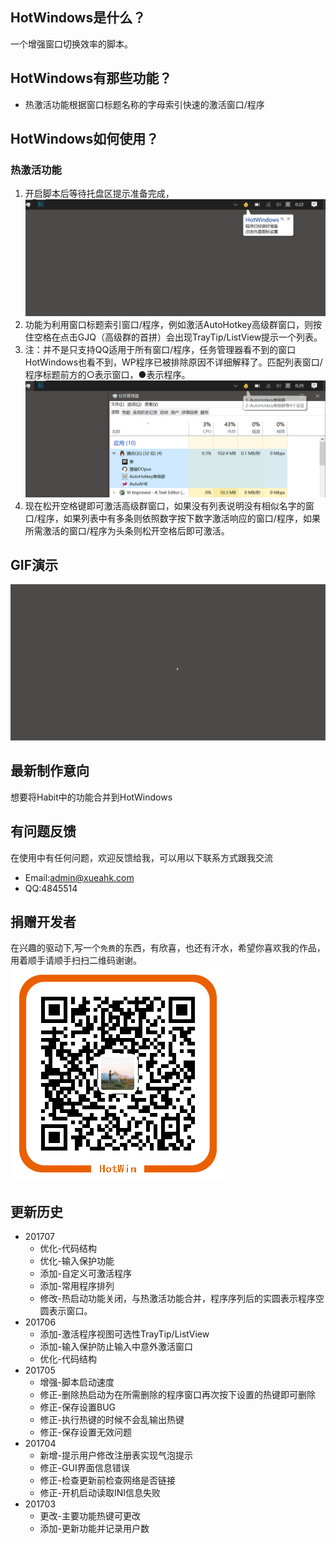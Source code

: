 ## HotWindows是什么？
一个增强窗口切换效率的脚本。

## HotWindows有那些功能？
* 热激活功能根据窗口标题名称的字母索引快速的激活窗口/程序

## HotWindows如何使用？

### 热激活功能
1. 开启脚本后等待托盘区提示准备完成，<br>![](https://github.com/liumenggit/pic/raw/master/HotWindowszbwc.gif)
2. 功能为利用窗口标题索引窗口/程序，例如激活AutoHotkey高级群窗口，则按住空格在点击GJQ（高级群的首拼）会出现TrayTip/ListView提示一个列表。
3. 注：并不是只支持QQ适用于所有窗口/程序，任务管理器看不到的窗口HotWindows也看不到，WP程序已被排除原因不详细解释了。匹配列表窗口/程序标题前方的○表示窗口，●表示程序。<br>![](https://github.com/liumenggit/pic/raw/master/HotWindowsgjq.gif)
4. 现在松开空格键即可激活高级群窗口，如果没有列表说明没有相似名字的窗口/程序，如果列表中有多条则依照数字按下数字激活响应的窗口/程序，如果所需激活的窗口/程序为头条则松开空格后即可激活。

## GIF演示
![](https://github.com/liumenggit/pic/raw/master/HotWindows.gif)

## 最新制作意向
想要将Habit中的功能合并到HotWindows

## 有问题反馈
在使用中有任何问题，欢迎反馈给我，可以用以下联系方式跟我交流
* Email:admin@xueahk.com
* QQ:4845514

## 捐赠开发者
在兴趣的驱动下,写一个`免费`的东西，有欣喜，也还有汗水，希望你喜欢我的作品，用着顺手请顺手扫扫二维码谢谢。<br>
![](https://github.com/liumenggit/pic/raw/master/alipayhotwin12.png)

## 更新历史
* 201707
	* 优化-代码结构
	* 优化-输入保护功能
	* 添加-自定义可激活程序
	* 添加-常用程序排列
	* 修改-热启动功能关闭，与热激活功能合并，程序序列后的实圆表示程序空圆表示窗口。
* 201706
	* 添加-激活程序视图可选性TrayTip/ListView
	* 添加-输入保护防止输入中意外激活窗口
	* 优化-代码结构
* 201705
	* 增强-脚本启动速度
	* 修正-删除热启动为在所需删除的程序窗口再次按下设置的热键即可删除
	* 修正-保存设置BUG
	* 修正-执行热键的时候不会乱输出热键
	* 修正-保存设置无效问题
* 201704
	* 新增-提示用户修改注册表实现气泡提示
	* 修正-GUI界面信息错误
	* 修正-检查更新前检查网络是否链接
	* 修正-开机启动读取INI信息失败
* 201703
	* 更改-主要功能热键可更改
	* 添加-更新功能并记录用户数
